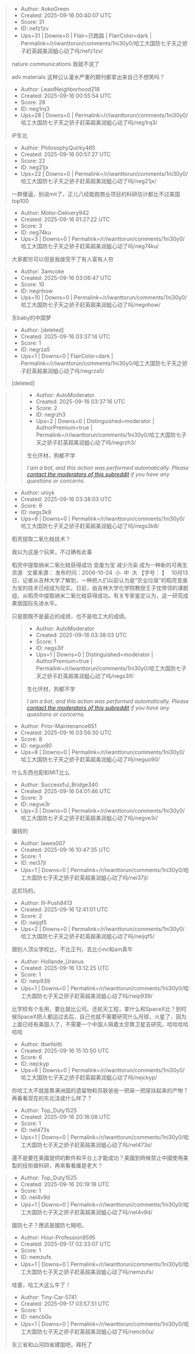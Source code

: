 > - Author: AokoGreen
> - Created: 2025-09-16 00:40:07 UTC
> - Score: 31
> - ID: nefz1zv
> - Ups=31 | Downs=0 | Flair=已跑路 | FlairColor=dark | Permalink=/r/iwanttorun/comments/1ni30y0/哈工大国防七子天之骄子赶英超美润蛆心动了吗/nefz1zv/
>
> nature communications 我就不说了 
> 
> adv materials 这种公认灌水严重的期刊都拿出来自己不想笑吗？

> - Author: LeastNeighborhood218
> - Created: 2025-09-16 00:55:54 UTC
> - Score: 28
> - ID: neg1rq3
> - Ups=28 | Downs=0 | Permalink=/r/iwanttorun/comments/1ni30y0/哈工大国防七子天之骄子赶英超美润蛆心动了吗/neg1rq3/
>
> IP东北

> - Author: PhilosophyQuirky465
> - Created: 2025-09-16 00:57:27 UTC
> - Score: 22
> - ID: neg21jx
> - Ups=22 | Downs=0 | Permalink=/r/iwanttorun/comments/1ni30y0/哈工大国防七子天之骄子赶英超美润蛆心动了吗/neg21jx/
>
> 一群傻逼，别说mit了，正儿八经能跑商业项目的科研估计都比不过美国top100

> - Author: Motor-Delivery942
> - Created: 2025-09-16 01:27:22 UTC
> - Score: 3
> - ID: neg74ku
> - Ups=3 | Downs=0 | Permalink=/r/iwanttorun/comments/1ni30y0/哈工大国防七子天之骄子赶英超美润蛆心动了吗/neg74ku/
>
> 大家都穷可以但是我接受不了有人富有人穷

> - Author: 3amcoke
> - Created: 2025-09-16 03:06:47 UTC
> - Score: 10
> - ID: negnhow
> - Ups=10 | Downs=0 | Permalink=/r/iwanttorun/comments/1ni30y0/哈工大国防七子天之骄子赶英超美润蛆心动了吗/negnhow/
>
> 东baby的中国梦

> - Author: [deleted]
> - Created: 2025-09-16 03:37:14 UTC
> - Score: 1
> - ID: negrza5
> - Ups=1 | Downs=0 | FlairColor=dark | Permalink=/r/iwanttorun/comments/1ni30y0/哈工大国防七子天之骄子赶英超美润蛆心动了吗/negrza5/
>
> [deleted]

>> - Author: AutoModerator
>> - Created: 2025-09-16 03:37:16 UTC
>> - Score: 2
>> - ID: negrzh3
>> - Ups=2 | Downs=0 | Distinguished=moderator | AuthorPremium=true | Permalink=/r/iwanttorun/comments/1ni30y0/哈工大国防七子天之骄子赶英超美润蛆心动了吗/negrzh3/
>>
>> 生化环材，狗都不学
>> 
>> *I am a bot, and this action was performed automatically. Please [contact the moderators of this subreddit](/message/compose/?to=/r/iwanttorun) if you have any questions or concerns.*

> - Author: uniyk
> - Created: 2025-09-16 03:38:03 UTC
> - Score: 8
> - ID: negs3k8
> - Ups=8 | Downs=0 | Permalink=/r/iwanttorun/comments/1ni30y0/哈工大国防七子天之骄子赶英超美润蛆心动了吗/negs3k8/
>
> 稻壳提取二氧化硅技术？
> 
> 我以为这是个玩笑，不过确有此事
> 
> 稻壳中提取纳米二氧化硅获得成功 变废为宝 减少污染 成为一种新的可再生资源   文章来源： 发布时间：2006-10-24  小  中  大 【字号： 】   10月13日，记者从吉林大学了解到，一种把人们以前认为是“农业垃圾”的稻壳变废为宝的技术已经成为现实。日前，由吉林大学化学院教授王子忱带领的课题组，从稻壳中提取纳米二氧化硅获得成功。有关专家鉴定认为，这一研究成果居国际先进水平。 
> 
> 
> 
> 只是那既不是最近的成绩，也不是哈工大的成绩。

>> - Author: AutoModerator
>> - Created: 2025-09-16 03:38:03 UTC
>> - Score: 1
>> - ID: negs3lf
>> - Ups=1 | Downs=0 | Distinguished=moderator | AuthorPremium=true | Permalink=/r/iwanttorun/comments/1ni30y0/哈工大国防七子天之骄子赶英超美润蛆心动了吗/negs3lf/
>>
>> 生化环材，狗都不学
>> 
>> *I am a bot, and this action was performed automatically. Please [contact the moderators of this subreddit](/message/compose/?to=/r/iwanttorun) if you have any questions or concerns.*

> - Author: Prior-Maintenance651
> - Created: 2025-09-16 03:56:30 UTC
> - Score: 8
> - ID: neguo90
> - Ups=8 | Downs=0 | Permalink=/r/iwanttorun/comments/1ni30y0/哈工大国防七子天之骄子赶英超美润蛆心动了吗/neguo90/
>
> 什么东西也配和MIT比么

> - Author: Successful_Bridge340
> - Created: 2025-09-16 04:01:46 UTC
> - Score: 3
> - ID: negve3r
> - Ups=3 | Downs=0 | Permalink=/r/iwanttorun/comments/1ni30y0/哈工大国防七子天之骄子赶英超美润蛆心动了吗/negve3r/
>
> 骗钱的

> - Author: lawes007
> - Created: 2025-09-16 10:47:35 UTC
> - Score: 1
> - ID: nei37jl
> - Ups=1 | Downs=0 | Permalink=/r/iwanttorun/comments/1ni30y0/哈工大国防七子天之骄子赶英超美润蛆心动了吗/nei37jl/
>
> 这尼玛的。

> - Author: Ill-Push8413
> - Created: 2025-09-16 12:41:01 UTC
> - Score: 2
> - ID: neijqf5
> - Ups=2 | Downs=0 | Permalink=/r/iwanttorun/comments/1ni30y0/哈工大国防七子天之骄子赶英超美润蛆心动了吗/neijqf5/
>
> 跟别人顶尖学校比，不比正刊，去比小nc和am真牛

> - Author: Hollande_Uranus
> - Created: 2025-09-16 13:12:25 UTC
> - Score: 1
> - ID: neip939
> - Ups=1 | Downs=0 | Permalink=/r/iwanttorun/comments/1ni30y0/哈工大国防七子天之骄子赶英超美润蛆心动了吗/neip939/
>
> 比学校有个毛用，要比就比公司。还航天工程，拿什么和SpaceX比？到时候SpaceX把人都运过去后，自己也就不需要研究什么月球，火星了，因为上面已经有美国人了，不需要一个中国人隔着太空靠卫星去研究。哈哈哈哈哈哈

> - Author: tbwtlsitti
> - Created: 2025-09-16 15:10:50 UTC
> - Score: 6
> - ID: nejckyp
> - Ups=6 | Downs=0 | Permalink=/r/iwanttorun/comments/1ni30y0/哈工大国防七子天之骄子赶英超美润蛆心动了吗/nejckyp/
>
> 你哈工大不就是靠满洲国的遗留物和苏联爸爸一把屎一把尿扶起来的产物？再看看现在的东北洼成什么样了？

> - Author: Top_Duty1525
> - Created: 2025-09-16 20:16:08 UTC
> - Score: 1
> - ID: nel473s
> - Ups=1 | Downs=0 | Permalink=/r/iwanttorun/comments/1ni30y0/哈工大国防七子天之骄子赶英超美润蛆心动了吗/nel473s/
>
> 還不是要在美國提供的軟件和平台上才能成功？美國到時候禁止中國使用美製的技術做科研，再來看看誰是老大？

> - Author: Top_Duty1525
> - Created: 2025-09-16 20:19:18 UTC
> - Score: 1
> - ID: nel4v9d
> - Ups=1 | Downs=0 | Permalink=/r/iwanttorun/comments/1ni30y0/哈工大国防七子天之骄子赶英超美润蛆心动了吗/nel4v9d/
>
> 國防七子？應該是國防七賊吧。

> - Author: Hour-Profession9595
> - Created: 2025-09-17 02:33:07 UTC
> - Score: 1
> - ID: nemzufs
> - Ups=1 | Downs=0 | Permalink=/r/iwanttorun/comments/1ni30y0/哈工大国防七子天之骄子赶英超美润蛆心动了吗/nemzufs/
>
> 哇塞，哈工大这么牛了！

> - Author: Tiny-Car-5741
> - Created: 2025-09-17 03:57:51 UTC
> - Score: 1
> - ID: nencb0u
> - Ups=1 | Downs=0 | Permalink=/r/iwanttorun/comments/1ni30y0/哈工大国防七子天之骄子赶英超美润蛆心动了吗/nencb0u/
>
> 东三省和山河四省建国吧，拜托了
